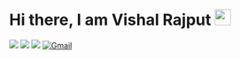

<h1>Hi there, I am Vishal Rajput <img src="https://github.com/TheDudeThatCode/TheDudeThatCode/blob/master/Assets/Hi.gif"width="29"> </h1>

[<img src="https://img.shields.io/badge/Youtube-white.svg?&style=for-the-badge&logo=Youtube&logoColor=red">](https://www.youtube.com/c/VishalRajput_1)
[<img src="https://img.shields.io/badge/linkedin-%230077B5.svg?&style=for-the-badge&logo=linkedin&logoColor=white">](https://www.linkedin.com/in/vishalraj1/)
[<img src="https://img.shields.io/badge/twitter-white.svg?&style=for-the-badge&logo=twitter&logoColor=%3A2F2F">](https://twitter.com/vishalraj_1)
[<img alt="Gmail" src="https://img.shields.io/badge/Gmail-D14836?style=for-the-badge&logo=gmail&logoColor=white" />](mailto:rajputvishal33786@gmail.com)
